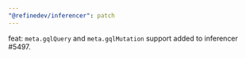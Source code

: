 ```yaml
---
"@refinedev/inferencer": patch
---
```


feat: `meta.gqlQuery` and `meta.gqlMutation` support added to inferencer #5497.
